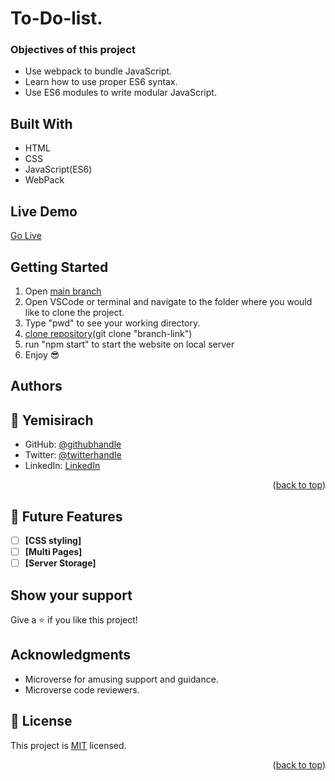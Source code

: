# To-Do-list.

### Objectives of this project

- Use webpack to bundle JavaScript.
- Learn how to use proper ES6 syntax.
- Use ES6 modules to write modular JavaScript.

## Built With

- HTML
- CSS
- JavaScript(ES6)
- WebPack

## Live Demo

[Go Live](https://yemisirach.github.io/Todo-List/dist/) 

## Getting Started

1. Open [main branch](https://github.com/Yemisirach/Todo-List.git)
2. Open VSCode or terminal and navigate to the folder where you would like to clone the project.
3. Type "pwd" to see your working directory.
4. [clone repository](git@github.com:Yemisirach/Todo-List.git)(git clone "branch-link")
5. run "npm start" to start the website on local server
6. Enjoy 😎

## Authors

## 👥 Yemisirach

- GitHub: [@githubhandle](https://github.com/Yemisirach)
- Twitter: [@twitterhandle](https://twitter.com/TamiratYemisrach)
- LinkedIn: [LinkedIn](https://www.linkedin.com/in/yemisirach)

<p align="right">(<a href="#readme-top">back to top</a>)</p>

## 🔭 Future Features <a name="future-features"></a>

- [ ] **[CSS styling]**
- [ ] **[Multi Pages]**
- [ ] **[Server Storage]**

## Show your support

Give a ⭐️ if you like this project!

## Acknowledgments

- Microverse for amusing support and guidance.
- Microverse code reviewers.

## 📝 License <a name="license"></a>

This project is [MIT](./LICENSE) licensed.

<p align="right">(<a href="#readme-top">back to top</a>)</p>









